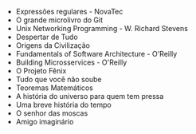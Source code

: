 - Expressões regulares - NovaTec
- O grande microlivro do Git 
- Unix Networking Programming - W. Richard Stevens
- Despertar de Tudo
- Origens da Civilização 
- Fundamentals of Software Architecture - O'Reilly
- Building Microsservices - O'Reilly 
- O Projeto Fênix
- Tudo que você não soube
- Teoremas Matemáticos
- A história do universo para quem tem pressa
- Uma breve história do tempo
- O senhor das moscas
- Amigo imaginário